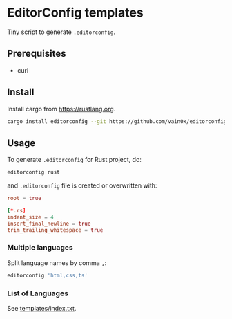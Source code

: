 # EditorConfig templates

Tiny script to generate `.editorconfig`.

## Prerequisites

- curl

## Install

Install cargo from <https://rustlang.org>.

```sh
cargo install editorconfig --git https://github.com/vain0x/editorconfig --branch main
```

## Usage

To generate `.editorconfig` for Rust project, do:

```sh
editorconfig rust
```

and `.editorconfig` file is created or overwritten with:

```conf
root = true

[*.rs]
indent_size = 4
insert_final_newline = true
trim_trailing_whitespace = true
```

### Multiple languages

Split language names by comma `,`:

```sh
editorconfig 'html,css,ts'
```

### List of Languages

See [templates/index.txt](templates/index.txt).

